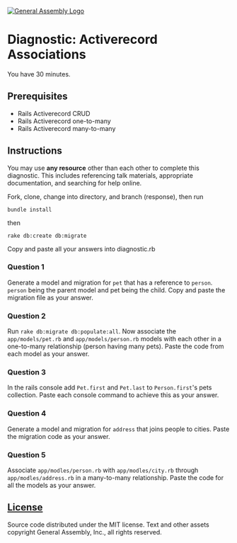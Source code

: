 [![General Assembly Logo](https://camo.githubusercontent.com/1a91b05b8f4d44b5bbfb83abac2b0996d8e26c92/687474703a2f2f692e696d6775722e636f6d2f6b6538555354712e706e67)](https://generalassemb.ly/education/web-development-immersive)

# Diagnostic: Activerecord Associations

You have 30 minutes.

## Prerequisites

-   Rails Activerecord CRUD
-   Rails Activerecord one-to-many
-   Rails Activerecord many-to-many

## Instructions

You may use **any resource** other than each other to complete this diagnostic.
This includes referencing talk materials, appropriate documentation, and
searching for help online.

Fork, clone, change into directory, and branch (response), then run

`bundle install`

then

`rake db:create db:migrate`

Copy and paste all your answers into diagnostic.rb

### Question 1

Generate a model and migration for `pet` that has a reference to `person`. `person` being the parent model and pet being the child. Copy and paste the migration file as your answer.

### Question 2

Run `rake db:migrate db:populate:all`. Now associate the `app/models/pet.rb` and `app/models/person.rb` models with each other in a one-to-many relationship (person having many pets). Paste the code from each model as your answer.

### Question 3

In the rails console add `Pet.first` and `Pet.last` to `Person.first`'s pets collection. Paste each console command to achieve this as your answer.

### Question 4

Generate a model and migration for `address` that joins people to cities. Paste the migration code as your answer.

### Question 5

Associate `app/modles/person.rb` with `app/modles/city.rb` through `app/modles/address.rb` in a many-to-many relationship. Paste the code for all the models as your answer.

## [License](LICENSE)

Source code distributed under the MIT license. Text and other assets copyright
General Assembly, Inc., all rights reserved.
